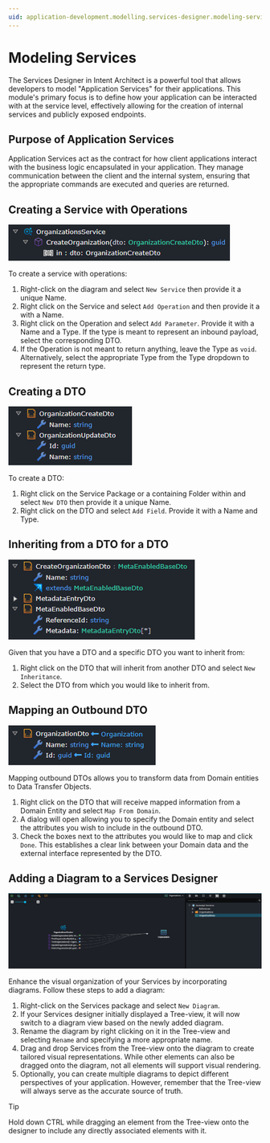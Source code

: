 ```yaml
---
uid: application-development.modelling.services-designer.modeling-services
---
```

# Modeling Services

The Services Designer in Intent Architect is a powerful tool that allows developers to model "Application Services" for their applications. This module's primary focus is to define how your application can be interacted with at the service level, effectively allowing for the creation of internal services and publicly exposed endpoints.

## Purpose of Application Services

Application Services act as the contract for how client applications interact with the business logic encapsulated in your application. They manage communication between the client and the internal system, ensuring that the appropriate commands are executed and queries are returned.

## Creating a Service with Operations

![Service with operations](images/service-with-operations.png)

To create a service with operations:

1. Right-click on the diagram and select `New Service` then provide it a unique Name.
2. Right click on the Service and select `Add Operation` and then provide it a with a Name.
3. Right click on the Operation and select `Add Parameter`. Provide it with a Name and a Type. If the type is meant to represent an inbound payload, select the corresponding DTO.
4. If the Operation is not meant to return anything, leave the Type as `void`. Alternatively, select the appropriate Type from the Type dropdown to represent the return type.

## Creating a DTO

![Normal DTOs](images/normal-dtos.png)

To create a DTO:

1. Right click on the Service Package or a containing Folder within and select `New DTO` then provide it a unique Name.
2. Right click on the DTO and select `Add Field`. Provide it with a Name and Type.

## Inheriting from a DTO for a DTO

![Inheritance DTO](images/inheritance-dto.png)

Given that you have a DTO and a specific DTO you want to inherit from:

1. Right click on the DTO that will inherit from another DTO and select `New Inheritance`.
2. Select the DTO from which you would like to inherit from.

## Mapping an Outbound DTO

![Outbound mapping DTO](images/outbound-mapping-dto.png)

Mapping outbound DTOs allows you to transform data from Domain entities to Data Transfer Objects.

1. Right click on the DTO that will receive mapped information from a Domain Entity and select `Map From Domain`.
2. A dialog will open allowing you to specify the Domain entity and select the attributes you wish to include in the outbound DTO.
3. Check the boxes next to the attributes you would like to map and click `Done`. This establishes a clear link between your Domain data and the external interface represented by the DTO.

## Adding a Diagram to a Services Designer

![Diagram view](images/diagram-view.png)

Enhance the visual organization of your Services by incorporating diagrams. Follow these steps to add a diagram:

1. Right-click on the Services package and select `New Diagram`.
2. If your Services designer initially displayed a Tree-view, it will now switch to a diagram view based on the newly added diagram.
3. Rename the diagram by right clicking on it in the Tree-view and selecting `Rename` and specifying a more appropriate name.
4. Drag and drop Services from the Tree-view onto the diagram to create tailored visual representations. While other elements can also be dragged onto the diagram, not all elements will support visual rendering.
5. Optionally, you can create multiple diagrams to depict different perspectives of your application. However, remember that the Tree-view will always serve as the accurate source of truth.

> [!TIP]
> Hold down CTRL while dragging an element from the Tree-view onto the designer to include any directly associated elements with it.
